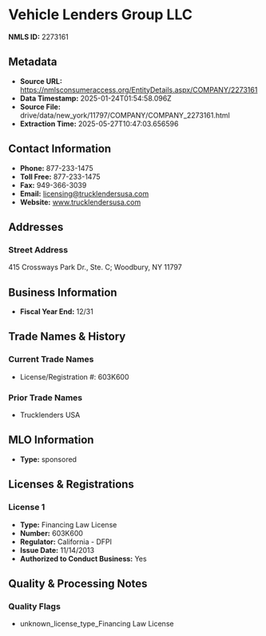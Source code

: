 # Vehicle Lenders Group LLC

**NMLS ID:** 2273161

## Metadata
- **Source URL:** https://nmlsconsumeraccess.org/EntityDetails.aspx/COMPANY/2273161
- **Data Timestamp:** 2025-01-24T01:54:58.096Z
- **Source File:** drive/data/new_york/11797/COMPANY/COMPANY_2273161.html
- **Extraction Time:** 2025-05-27T10:47:03.656596

## Contact Information
- **Phone:** 877-233-1475
- **Toll Free:** 877-233-1475
- **Fax:** 949-366-3039
- **Email:** licensing@trucklendersusa.com
- **Website:** www.trucklendersusa.com

## Addresses
### Street Address
415 Crossways Park Dr., Ste. C; Woodbury, NY 11797

## Business Information
- **Fiscal Year End:** 12/31

## Trade Names & History
### Current Trade Names
- License/Registration #: 603K600

### Prior Trade Names
- Trucklenders USA

## MLO Information
- **Type:** sponsored

## Licenses & Registrations

### License 1
- **Type:** Financing Law License
- **Number:** 603K600
- **Regulator:** California - DFPI
- **Issue Date:** 11/14/2013
- **Authorized to Conduct Business:** Yes

## Quality & Processing Notes
### Quality Flags
- unknown_license_type_Financing Law License
